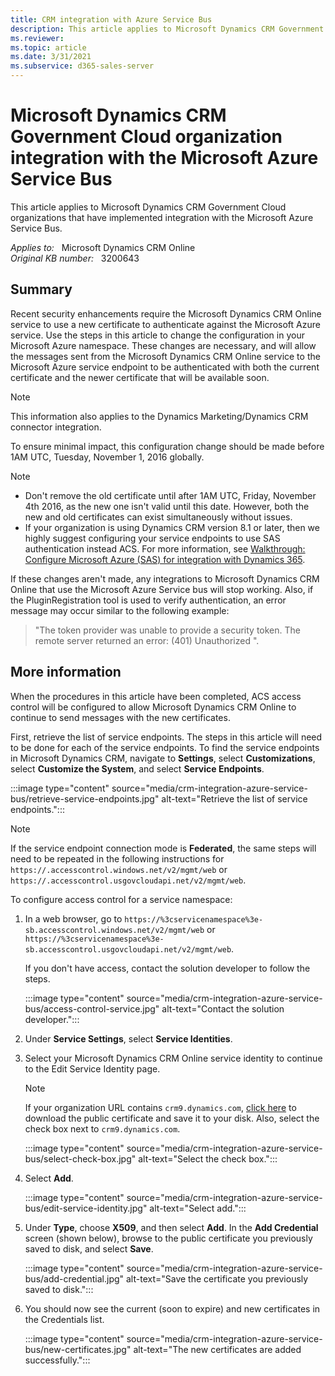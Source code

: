 ```yaml
---
title: CRM integration with Azure Service Bus
description: This article applies to Microsoft Dynamics CRM Government Cloud organizations that have implemented integration with the Microsoft Azure Service Bus.
ms.reviewer: 
ms.topic: article
ms.date: 3/31/2021
ms.subservice: d365-sales-server
---
```

# Microsoft Dynamics CRM Government Cloud organization integration with the Microsoft Azure Service Bus

This article applies to Microsoft Dynamics CRM Government Cloud organizations that have implemented integration with the Microsoft Azure Service Bus.

_Applies to:_ &nbsp; Microsoft Dynamics CRM Online  
_Original KB number:_ &nbsp; 3200643

## Summary

Recent security enhancements require the Microsoft Dynamics CRM Online service to use a new certificate to authenticate against the Microsoft Azure service. Use the steps in this article to change the configuration in your Microsoft Azure namespace. These changes are necessary, and will allow the messages sent from the Microsoft Dynamics CRM Online service to the Microsoft Azure service endpoint to be authenticated with both the current certificate and the newer certificate that will be available soon.

> [!NOTE]
> This information also applies to the Dynamics Marketing/Dynamics CRM connector integration.

To ensure minimal impact, this configuration change should be made before 1AM UTC, Tuesday, November 1, 2016 globally.

> [!NOTE]
>
> - Don't remove the old certificate until after 1AM UTC, Friday, November 4th 2016, as the new one isn't valid until this date. However, both the new and old certificates can exist simultaneously without issues.
> - If your organization is using Dynamics CRM version 8.1 or later, then we highly suggest configuring your service endpoints to use SAS authentication instead ACS. For more information, see [Walkthrough: Configure Microsoft Azure (SAS) for integration with Dynamics 365](/previous-versions/dynamicscrm-2016/developers-guide/mt697580(v=crm.8)).
>
> If these changes aren't made, any integrations to Microsoft Dynamics CRM Online that use the Microsoft Azure Service bus will stop working. Also, if the PluginRegistration tool is used to verify authentication, an error message may occur similar to the following example:

> "The token provider was unable to provide a security token. The remote server returned an error: (401) Unauthorized ".

## More information

When the procedures in this article have been completed, ACS access control will be configured to allow Microsoft Dynamics CRM Online to continue to send messages with the new certificates.

First, retrieve the list of service endpoints. The steps in this article will need to be done for each of the service endpoints. To find the service endpoints in Microsoft Dynamics CRM, navigate to **Settings**, select **Customizations**, select **Customize the System**, and select **Service Endpoints**.

:::image type="content" source="media/crm-integration-azure-service-bus/retrieve-service-endpoints.jpg" alt-text="Retrieve the list of service endpoints.":::

> [!NOTE]
> If the service endpoint connection mode is **Federated**, the same steps will need to be repeated in the following instructions for `https://.accesscontrol.windows.net/v2/mgmt/web` or `https://.accesscontrol.usgovcloudapi.net/v2/mgmt/web`.

To configure access control for a service namespace:

1. In a web browser, go to `https://%3cservicenamespace%3e-sb.accesscontrol.windows.net/v2/mgmt/web` or `https://%3cservicenamespace%3e-sb.accesscontrol.usgovcloudapi.net/v2/mgmt/web`.

    If you don't have access, contact the solution developer to follow the steps.

    :::image type="content" source="media/crm-integration-azure-service-bus/access-control-service.jpg" alt-text="Contact the solution developer.":::

2. Under **Service Settings**, select **Service Identities**.

3. Select your Microsoft Dynamics CRM Online service identity to continue to the Edit Service Identity page.

    > [!NOTE]
    > If your organization URL contains `crm9.dynamics.com`, [click here](https://go.microsoft.com/fwlink/?linkid=832559 ) to download the public certificate and save it to your disk. Also, select the check box next to `crm9.dynamics.com`.

    :::image type="content" source="media/crm-integration-azure-service-bus/select-check-box.jpg" alt-text="Select the check box.":::

4. Select **Add**.

    :::image type="content" source="media/crm-integration-azure-service-bus/edit-service-identity.jpg" alt-text="Select add.":::

5. Under **Type**, choose **X509**, and then select **Add**. In the **Add Credential** screen (shown below), browse to the public certificate you previously saved to disk, and select **Save**.

    :::image type="content" source="media/crm-integration-azure-service-bus/add-credential.jpg" alt-text="Save the certificate you previously saved to disk.":::

6. You should now see the current (soon to expire) and new certificates in the Credentials list.

    :::image type="content" source="media/crm-integration-azure-service-bus/new-certificates.jpg" alt-text="The new certificates are added successfully.":::
